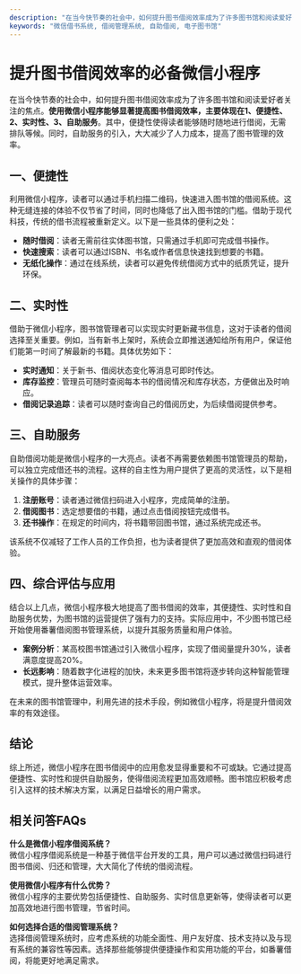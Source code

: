 ```yaml
---
description: "在当今快节奏的社会中，如何提升图书借阅效率成为了许多图书馆和阅读爱好者关注的焦点。**使用微信小程序能够显著提高图书借阅效率，主要体现在1、便捷性、2、实时性、3、自助服务**。其中，便捷性使得读者能够随时随地进行借阅，无需排队等候。同时，自助服务的引入，大大减少了人力成本，提高了图书管理的效率。"
keywords: "微信借书系统, 借阅管理系统, 自助借阅, 电子图书馆"
---
```

# 提升图书借阅效率的必备微信小程序

在当今快节奏的社会中，如何提升图书借阅效率成为了许多图书馆和阅读爱好者关注的焦点。**使用微信小程序能够显著提高图书借阅效率，主要体现在1、便捷性、2、实时性、3、自助服务**。其中，便捷性使得读者能够随时随地进行借阅，无需排队等候。同时，自助服务的引入，大大减少了人力成本，提高了图书管理的效率。

## **一、便捷性**

利用微信小程序，读者可以通过手机扫描二维码，快速进入图书馆的借阅系统。这种无缝连接的体验不仅节省了时间，同时也降低了出入图书馆的门槛。借助于现代科技，传统的借书流程被重新定义。以下是一些具体的便利之处：

- **随时借阅**：读者无需前往实体图书馆，只需通过手机即可完成借书操作。
- **快速搜索**：读者可以通过ISBN、书名或作者信息快速找到想要的书籍。
- **无纸化操作**：通过在线系统，读者可以避免传统借阅方式中的纸质凭证，提升环保。

## **二、实时性**

借助于微信小程序，图书馆管理者可以实现实时更新藏书信息，这对于读者的借阅选择至关重要。例如，当有新书上架时，系统会立即推送通知给所有用户，保证他们能第一时间了解最新的书籍。具体优势如下：

- **实时通知**：关于新书、借阅状态变化等消息可即时传达。
- **库存监控**：管理员可随时查阅每本书的借阅情况和库存状态，方便做出及时响应。
- **借阅记录追踪**：读者可以随时查询自己的借阅历史，为后续借阅提供参考。

## **三、自助服务**

自助借阅功能是微信小程序的一大亮点。读者不再需要依赖图书馆管理员的帮助，可以独立完成借还书的流程。这样的自主性为用户提供了更高的灵活性，以下是相关操作的具体步骤：

1. **注册账号**：读者通过微信扫码进入小程序，完成简单的注册。
2. **借阅图书**：选定想要借的书籍，通过点击借阅按钮完成借书。
3. **还书操作**：在规定的时间内，将书籍带回图书馆，通过系统完成还书。

该系统不仅减轻了工作人员的工作负担，也为读者提供了更加高效和直观的借阅体验。

## **四、综合评估与应用**

结合以上几点，微信小程序极大地提高了图书借阅的效率，其便捷性、实时性和自助服务优势，为图书馆的运营提供了强有力的支持。实际应用中，不少图书馆已经开始使用番薯借阅图书管理系统，以提升其服务质量和用户体验。

- **案例分析**：某高校图书馆通过引入微信小程序，实现了借阅量提升30%，读者满意度提高20%。
- **长远影响**：随着数字化进程的加快，未来更多图书馆将逐步转向这种智能管理模式，提升整体运营效率。

在未来的图书馆管理中，利用先进的技术手段，例如微信小程序，将是提升借阅效率的有效途径。

## 结论

综上所述，微信小程序在图书借阅中的应用愈发显得重要和不可或缺。它通过提高便捷性、实时性和提供自助服务，使得借阅流程更加高效顺畅。图书馆应积极考虑引入这样的技术解决方案，以满足日益增长的用户需求。

## 相关问答FAQs

**什么是微信小程序借阅系统？**  
微信小程序借阅系统是一种基于微信平台开发的工具，用户可以通过微信扫码进行图书借阅、归还和管理，大大简化了传统的借阅流程。

**使用微信小程序有什么优势？**  
微信小程序的主要优势包括便捷性、自助服务、实时信息更新等，使得读者可以更加高效地进行图书管理，节省时间。

**如何选择合适的借阅管理系统？**  
选择借阅管理系统时，应考虑系统的功能全面性、用户友好度、技术支持以及与现有系统的兼容性等因素。选择那些能够提供便捷操作和实用功能的平台，如番薯借阅，将能更好地满足需求。
